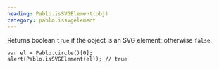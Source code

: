 ```yaml
--- 
heading: Pablo.isSVGElement(obj)
category: pablo.issvgelement
---
```


Returns boolean `true` if the object is an SVG element; otherwise `false`.

    var el = Pablo.circle()[0];
    alert(Pablo.isSVGElement(el)); // true
